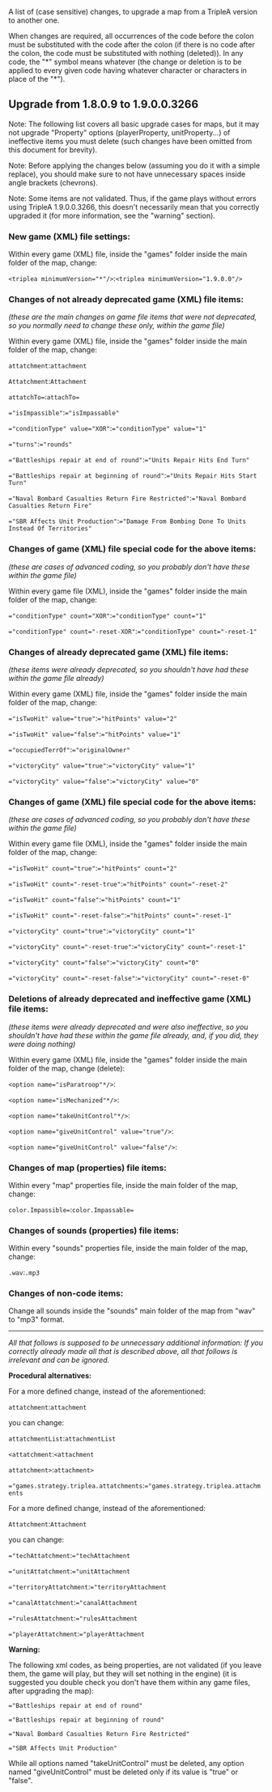 A list of (case sensitive) changes, to upgrade a map from a TripleA version to another one.

When changes are required, all occurrences of the code before the colon must be substituted with the code after the colon (if there is no code after the colon, the code must be substituted with nothing (deleted)). In any code, the "\*" symbol means whatever (the change or deletion is to be applied to every given code having whatever character or characters in place of the "\*").

## Upgrade from 1.8.0.9 to 1.9.0.0.3266

Note: The following list covers all basic upgrade cases for maps, but it may not upgrade "Property" options (playerProperty, unitProperty...) of ineffective items you must delete (such changes have been omitted from this document for brevity).

Note: Before applying the changes below (assuming you do it with a simple replace), you should make sure to not have unnecessary spaces inside angle brackets (chevrons).

Note: Some items are not validated. Thus, if the game plays without errors using TripleA 1.9.0.0.3266, this doesn't necessarily mean that you correctly upgraded it (for more information, see the "warning" section).

### New game (XML) file settings:

Within every game (XML) file, inside the "games" folder inside the main folder of the map, change:

`<triplea minimumVersion="*"/>`:`<triplea minimumVersion="1.9.0.0"/>`

### Changes of not already deprecated game (XML) file items:

_(these are the main changes on game file items that were not deprecated, so you normally need to change these only, within the game file)_

Within every game (XML) file, inside the "games" folder inside the main folder of the map, change:

`attatchment`:`attachment`

`Attatchment`:`Attachment`

`attatchTo=`:`attachTo=`

`="isImpassible"`:`="isImpassable"`

`="conditionType" value="XOR"`:`="conditionType" value="1"`

`="turns"`:`="rounds"`

`="Battleships repair at end of round"`:`="Units Repair Hits End Turn"`

`="Battleships repair at beginning of round"`:`="Units Repair Hits Start Turn"`

`="Naval Bombard Casualties Return Fire Restricted"`:`="Naval Bombard Casualties Return Fire"`

`="SBR Affects Unit Production"`:`="Damage From Bombing Done To Units Instead Of Territories"`

### Changes of game (XML) file special code for the above items:

_(these are cases of advanced coding, so you probably don't have these within the game file)_

Within every game file (XML), inside the "games" folder inside the main folder of the map, change:

`="conditionType" count="XOR"`:`="conditionType" count="1"`

`="conditionType" count="-reset-XOR"`:`="conditionType" count="-reset-1"`

### Changes of already deprecated game (XML) file items:

_(these items were already deprecated, so you shouldn't have had these within the game file already)_

Within every game (XML) file, inside the "games" folder inside the main folder of the map, change:

`="isTwoHit" value="true"`:`="hitPoints" value="2"`

`="isTwoHit" value="false"`:`="hitPoints" value="1"`

`="occupiedTerrOf"`:`="originalOwner"`

`="victoryCity" value="true"`:`="victoryCity" value="1"`

`="victoryCity" value="false"`:`="victoryCity" value="0"`

### Changes of game (XML) file special code for the above items:

_(these are cases of advanced coding, so you probably don't have these within the game file)_

Within every game file (XML), inside the "games" folder inside the main folder of the map, change:

`="isTwoHit" count="true"`:`="hitPoints" count="2"`

`="isTwoHit" count="-reset-true"`:`="hitPoints" count="-reset-2"`

`="isTwoHit" count="false"`:`="hitPoints" count="1"`

`="isTwoHit" count="-reset-false"`:`="hitPoints" count="-reset-1"`

`="victoryCity" count="true"`:`="victoryCity" count="1"`

`="victoryCity" count="-reset-true"`:`="victoryCity" count="-reset-1"`

`="victoryCity" count="false"`:`="victoryCity" count="0"`

`="victoryCity" count="-reset-false"`:`="victoryCity" count="-reset-0"`

### Deletions of already deprecated and ineffective game (XML) file items:

_(these items were already deprecated and were also ineffective, so you shouldn't have had these within the game file already, and, if you did, they were doing nothing)_

Within every game (XML) file, inside the "games" folder inside the main folder of the map, change (delete):

`<option name="isParatroop"*/>`:

`<option name="isMechanized"*/>`:

`<option name="takeUnitControl"*/>`:

`<option name="giveUnitControl" value="true"/>`:

`<option name="giveUnitControl" value="false"/>`:

### Changes of map (properties) file items:

Within every "map" properties file, inside the main folder of the map, change:

`color.Impassible=`:`color.Impassable=`

### Changes of sounds (properties) file items:

Within every "sounds" properties file, inside the main folder of the map, change:

`.wav`:`.mp3`

### Changes of non-code items:

Change all sounds inside the "sounds" main folder of the map from "wav" to "mp3" format.

---

_All that follows is supposed to be unnecessary additional information: If you correctly already made all that is described above, all that follows is irrelevant and can be ignored._

**Procedural alternatives:**

For a more defined change, instead of the aforementioned:

`attatchment`:`attachment`

you can change:

`attatchmentList`:`attachmentList`

`<attatchment`:`<attachment`

`attatchment>`:`attachment>`

`="games.strategy.triplea.attatchments`:`="games.strategy.triplea.attachments`

For a more defined change, instead of the aforementioned:

`Attatchment`:`Attachment`

you can change:

`="techAttatchment`:`="techAttachment`

`="unitAttatchment`:`="unitAttachment`

`="territoryAttatchment`:`="territoryAttachment`

`="canalAttatchment`:`="canalAttachment`

`="rulesAttatchment`:`="rulesAttachment`

`="playerAttatchment`:`="playerAttachment`

**Warning:**

The following xml codes, as being properties, are not validated (if you leave them, the game will play, but they will set nothing in the engine) (it is suggested you double check you don't have them within any game files, after upgrading the map):

`="Battleships repair at end of round"`

`="Battleships repair at beginning of round"`

`="Naval Bombard Casualties Return Fire Restricted"`

`="SBR Affects Unit Production"`

While all options named "takeUnitControl" must be deleted, any option named "giveUnitControl" must be deleted only if its value is "true" or "false".
